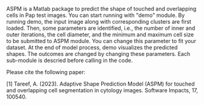 ASPM is a Matlab package to predict the shape of touched and overlapping cells in Pap test images. You can start running with "demo" module. By running demo, the input image along with corresponding clusters are first loaded. Then, some parameters are identified, i.e., the number of inner and outer iterations, the cell diameter, and the minimum and maximum cell size to be submitted to ASPM module. You can change this parameter to fit your dataset. At the end of model process, demo visualizes the predicted shapes. The outcomes are changed by changing these parameters. Each sub-module is descried before calling in the code. 


Please cite the following paper:

[1] Tareef, A. (2023). Adaptive Shape Prediction Model (ASPM) for touched and overlapping cell segmentation in cytology images. Software Impacts, 17, 100540.

